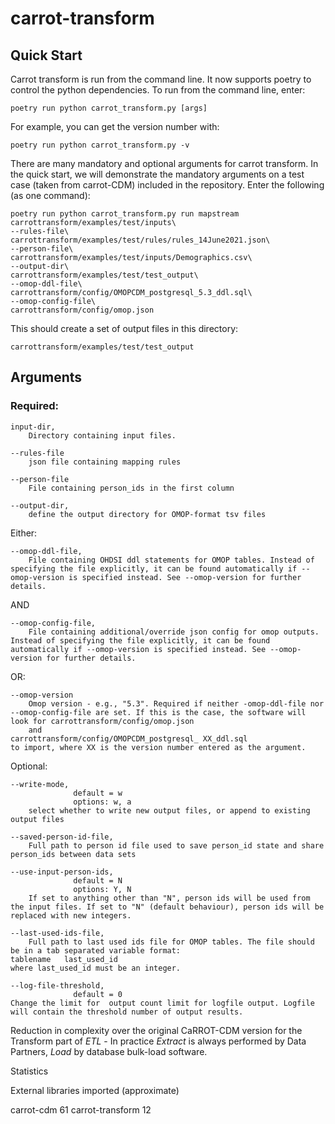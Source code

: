 # carrot-transform

## Quick Start

Carrot transform is run from the command line. It now supports poetry to control the python dependencies. To run from the command line, enter:

```
poetry run python carrot_transform.py [args]
```

For example, you can get the version number with:
```
poetry run python carrot_transform.py -v
```

There are many mandatory and optional arguments for carrot transform. In the quick start, we will demonstrate the mandatory arguments on a test case (taken from carrot-CDM) included in the repository. 
Enter the following (as one command):

``` 
poetry run python carrot_transform.py run mapstream carrottransform/examples/test/inputs\
--rules-file\
carrottransform/examples/test/rules/rules_14June2021.json\
--person-file\
carrottransform/examples/test/inputs/Demographics.csv\
--output-dir\
carrottransform/examples/test/test_output\
--omop-ddl-file\
carrottransform/config/OMOPCDM_postgresql_5.3_ddl.sql\
--omop-config-file\
carrottransform/config/omop.json
```

This should create a set of output files in this directory:
```
carrottransform/examples/test/test_output
```



## Arguments
### Required:

```
input-dir,  
	Directory containing input files.	      

--rules-file  
	json file containing mapping rules

--person-file  
	File containing person_ids in the first column  

--output-dir,  
	define the output directory for OMOP-format tsv files  
```


Either:
```
--omop-ddl-file,  
	File containing OHDSI ddl statements for OMOP tables. Instead of specifying the file explicitly, it can be found automatically if --omop-version is specified instead. See --omop-version for further details.
```

AND
```
--omop-config-file,  
    File containing additional/override json config for omop outputs. Instead of specifying the file explicitly, it can be found automatically if --omop-version is specified instead. See --omop-version for further details.
```

OR:
```
--omop-version
	Omop version - e.g., "5.3". Required if neither -omop-ddl-file nor --omop-config-file are set. If this is the case, the software will look for carrottransform/config/omop.json 
	and 
carrottransform/config/OMOPCDM_postgresql_ XX_ddl.sql
to import, where XX is the version number entered as the argument.
```

Optional:
```
--write-mode,  
              default = w  
              options: w, a  
	select whether to write new output files, or append to existing output files  
	  
--saved-person-id-file,  
	Full path to person id file used to save person_id state and share person_ids between data sets
	  
--use-input-person-ids,    
              default = N
              options: Y, N   
	If set to anything other than "N", person ids will be used from the input files. If set to "N" (default behaviour), person ids will be replaced with new integers.
	  
--last-used-ids-file,  
	Full path to last used ids file for OMOP tables. The file should be in a tab separated variable format: 
tablename	last_used_id 
where last_used_id must be an integer.
	  
--log-file-threshold,    
              default = 0
Change the limit for  output count limit for logfile output. Logfile will contain the threshold number of output results.  
```


Reduction in complexity over the original CaRROT-CDM version for the Transform part of *ETL* - In practice *Extract* is always 
performed by Data Partners, *Load* by database bulk-load software.

Statistics

External libraries imported (approximate)

carrot-cdm      61
carrot-transform 12

